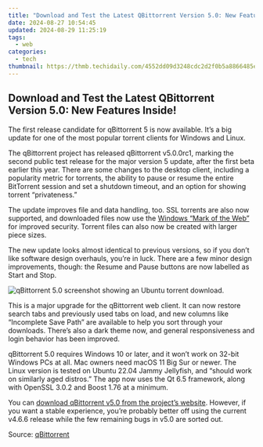 ```yaml
---
title: "Download and Test the Latest QBittorrent Version 5.0: New Features Inside!"
date: 2024-08-27 10:54:45
updated: 2024-08-29 11:25:19
tags:
  - web
categories:
  - tech
thumbnail: https://thmb.techidaily.com/4552dd09d3248cdc2d2f0b5a8866485e28d07f676a831c6174ae4d9651da8ef0.jpg
---
```


## Download and Test the Latest QBittorrent Version 5.0: New Features Inside!

The first release candidate for qBittorrent 5 is now available. It’s a big update for one of the most popular torrent clients for Windows and Linux.

 The qBittorrent project has released qBittorrent v5.0.0rc1, marking the second public test release for the major version 5 update, after the first beta earlier this year. There are some changes to the desktop client, including a popularity metric for torrents, the ability to pause or resume the entire BitTorrent session and set a shutdown timeout, and an option for showing torrent “privateness.”

 The update improves file and data handling, too. SSL torrents are also now supported, and downloaded files now use the [Windows “Mark of the Web”](https://redcanary.com/threat-detection-report/techniques/mark-of-the-web-bypass/) for improved security. Torrent files can also now be created with larger piece sizes.

 The new update looks almost identical to previous versions, so if you don’t like software design overhauls, you’re in luck. There are a few minor design improvements, though: the Resume and Pause buttons are now labelled as Start and Stop.

![qBittorrent 5.0 screenshot showing an Ubuntu torrent download.](https://static1.howtogeekimages.com/wordpress/wp-content/uploads/2024/08/qbittorrent.png) 

 This is a major upgrade for the qBittorrent web client. It can now restore search tabs and previously used tabs on load, and new columns like “Incomplete Save Path” are available to help you sort through your downloads. There’s also a dark theme now, and general responsiveness and login behavior has been improved.

 qBittorrent 5.0 requires Windows 10 or later, and it won’t work on 32-bit Windows PCs at all. Mac owners need macOS 11 Big Sur or newer. The Linux version is tested on Ubuntu 22.04 Jammy Jellyfish, and “should work on similarly aged distros.” The app now uses the Qt 6.5 framework, along with OpenSSL 3.0.2 and Boost 1.76 at a minimum.

 You can [download qBittorrent v5.0 from the project’s website](https://www.qbittorrent.org/download). However, if you want a stable experience, you’re probably better off using the current v4.6.6 release while the few remaining bugs in v5.0 are sorted out.

 Source: [qBittorrent](https://www.qbittorrent.org/news#sun-aug-18th-2024---qbittorrent-v4.6.6-and-v5.0.0rc1-releases)

<ins class="adsbygoogle"
     style="display:block"
     data-ad-format="autorelaxed"
     data-ad-client="ca-pub-7571918770474297"
     data-ad-slot="1223367746"></ins>



<ins class="adsbygoogle"
     style="display:block"
     data-ad-client="ca-pub-7571918770474297"
     data-ad-slot="8358498916"
     data-ad-format="auto"
     data-full-width-responsive="true"></ins>
